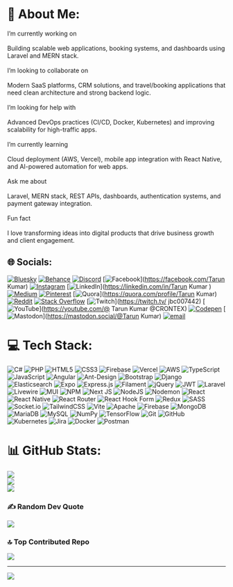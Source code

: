 # 💫 About Me:
I’m currently working on<br><br>Building scalable web applications, booking systems, and dashboards using Laravel and MERN stack.<br><br>I’m looking to collaborate on<br><br>Modern SaaS platforms, CRM solutions, and travel/booking applications that need clean architecture and strong backend logic.<br><br>I’m looking for help with<br><br>Advanced DevOps practices (CI/CD, Docker, Kubernetes) and improving scalability for high-traffic apps.<br><br>I’m currently learning<br><br>Cloud deployment (AWS, Vercel), mobile app integration with React Native, and AI-powered automation for web apps.<br><br>Ask me about<br><br>Laravel, MERN stack, REST APIs, dashboards, authentication systems, and payment gateway integration.<br><br>Fun fact<br><br>I love transforming ideas into digital products that drive business growth and client engagement.


## 🌐 Socials:
[![Bluesky](https://img.shields.io/badge/bluesky-0285FF?style=for-the-badge&logo=bluesky&logoColor=%23FFFFFF)](https://bsky.app/profile/crontex123.bsky.social) [![Behance](https://img.shields.io/badge/Behance-1769ff?logo=behance&logoColor=white)](https://behance.net/tarunkumar517) [![Discord](https://img.shields.io/badge/Discord-%237289DA.svg?logo=discord&logoColor=white)](https://discord.gg/https://discord.gg/F255TVck) [![Facebook](https://img.shields.io/badge/Facebook-%231877F2.svg?logo=Facebook&logoColor=white)](https://facebook.com/Tarun Kumar) [![Instagram](https://img.shields.io/badge/Instagram-%23E4405F.svg?logo=Instagram&logoColor=white)](https://instagram.com/crontex__) [![LinkedIn](https://img.shields.io/badge/LinkedIn-%230077B5.svg?logo=linkedin&logoColor=white)](https://linkedin.com/in/Tarun Kumar ) [![Medium](https://img.shields.io/badge/Medium-12100E?logo=medium&logoColor=white)](https://medium.com/@@crontex123) [![Pinterest](https://img.shields.io/badge/Pinterest-%23E60023.svg?logo=Pinterest&logoColor=white)](https://pinterest.com/crontex123) [![Quora](https://img.shields.io/badge/Quora-%23B92B27.svg?logo=Quora&logoColor=white)](https://quora.com/profile/Tarun Kumar) [![Reddit](https://img.shields.io/badge/Reddit-%23FF4500.svg?logo=Reddit&logoColor=white)](https://reddit.com/user/u/Little-Respect608) [![Stack Overflow](https://img.shields.io/badge/-Stackoverflow-FE7A16?logo=stack-overflow&logoColor=white)](https://stackoverflow.com/users/22290346) [![Twitch](https://img.shields.io/badge/Twitch-%239146FF.svg?logo=Twitch&logoColor=white)](https://twitch.tv/ jbc007442) [![YouTube](https://img.shields.io/badge/YouTube-%23FF0000.svg?logo=YouTube&logoColor=white)](https://youtube.com/@ Tarun Kumar @CRONTEX) [![Codepen](https://img.shields.io/badge/Codepen-000000?logo=codepen&logoColor=white)](https://codepen.io/https://codepen.io/jbc007442) [![Mastodon](https://img.shields.io/badge/-MASTODON-%232B90D9?logo=mastodon&logoColor=white)](https://mastodon.social/@Tarun Kumar) [![email](https://img.shields.io/badge/Email-D14836?logo=gmail&logoColor=white)](mailto:crontex123@gmail.com) 

# 💻 Tech Stack:
![C#](https://img.shields.io/badge/c%23-%23239120.svg?style=for-the-badge&logo=csharp&logoColor=white) ![PHP](https://img.shields.io/badge/php-%23777BB4.svg?style=for-the-badge&logo=php&logoColor=white) ![HTML5](https://img.shields.io/badge/html5-%23E34F26.svg?style=for-the-badge&logo=html5&logoColor=white) ![CSS3](https://img.shields.io/badge/css3-%231572B6.svg?style=for-the-badge&logo=css3&logoColor=white) ![Firebase](https://img.shields.io/badge/firebase-%23039BE5.svg?style=for-the-badge&logo=firebase) ![Vercel](https://img.shields.io/badge/vercel-%23000000.svg?style=for-the-badge&logo=vercel&logoColor=white) ![AWS](https://img.shields.io/badge/AWS-%23FF9900.svg?style=for-the-badge&logo=amazon-aws&logoColor=white) ![TypeScript](https://img.shields.io/badge/typescript-%23007ACC.svg?style=for-the-badge&logo=typescript&logoColor=white) ![JavaScript](https://img.shields.io/badge/javascript-%23323330.svg?style=for-the-badge&logo=javascript&logoColor=%23F7DF1E) ![Angular](https://img.shields.io/badge/angular-%23DD0031.svg?style=for-the-badge&logo=angular&logoColor=white) ![Ant-Design](https://img.shields.io/badge/-AntDesign-%230170FE?style=for-the-badge&logo=ant-design&logoColor=white) ![Bootstrap](https://img.shields.io/badge/bootstrap-%238511FA.svg?style=for-the-badge&logo=bootstrap&logoColor=white) ![Django](https://img.shields.io/badge/django-%23092E20.svg?style=for-the-badge&logo=django&logoColor=white) ![Elasticsearch](https://img.shields.io/badge/elasticsearch-%230377CC.svg?style=for-the-badge&logo=elasticsearch&logoColor=white) ![Expo](https://img.shields.io/badge/expo-1C1E24?style=for-the-badge&logo=expo&logoColor=#D04A37) ![Express.js](https://img.shields.io/badge/express.js-%23404d59.svg?style=for-the-badge&logo=express&logoColor=%2361DAFB) ![Filament](https://img.shields.io/badge/Filament-FFAA00?style=for-the-badge&logoColor=%23000000) ![jQuery](https://img.shields.io/badge/jquery-%230769AD.svg?style=for-the-badge&logo=jquery&logoColor=white) ![JWT](https://img.shields.io/badge/JWT-black?style=for-the-badge&logo=JSON%20web%20tokens) ![Laravel](https://img.shields.io/badge/laravel-%23FF2D20.svg?style=for-the-badge&logo=laravel&logoColor=white) ![Livewire](https://img.shields.io/badge/livewire-%234e56a6.svg?style=for-the-badge&logo=livewire&logoColor=white) ![MUI](https://img.shields.io/badge/MUI-%230081CB.svg?style=for-the-badge&logo=mui&logoColor=white) ![NPM](https://img.shields.io/badge/NPM-%23CB3837.svg?style=for-the-badge&logo=npm&logoColor=white) ![Next JS](https://img.shields.io/badge/Next-black?style=for-the-badge&logo=next.js&logoColor=white) ![NodeJS](https://img.shields.io/badge/node.js-6DA55F?style=for-the-badge&logo=node.js&logoColor=white) ![Nodemon](https://img.shields.io/badge/NODEMON-%23323330.svg?style=for-the-badge&logo=nodemon&logoColor=%BBDEAD) ![React](https://img.shields.io/badge/react-%2320232a.svg?style=for-the-badge&logo=react&logoColor=%2361DAFB) ![React Native](https://img.shields.io/badge/react_native-%2320232a.svg?style=for-the-badge&logo=react&logoColor=%2361DAFB) ![React Router](https://img.shields.io/badge/React_Router-CA4245?style=for-the-badge&logo=react-router&logoColor=white) ![React Hook Form](https://img.shields.io/badge/React%20Hook%20Form-%23EC5990.svg?style=for-the-badge&logo=reacthookform&logoColor=white) ![Redux](https://img.shields.io/badge/redux-%23593d88.svg?style=for-the-badge&logo=redux&logoColor=white) ![SASS](https://img.shields.io/badge/SASS-hotpink.svg?style=for-the-badge&logo=SASS&logoColor=white) ![Socket.io](https://img.shields.io/badge/Socket.io-black?style=for-the-badge&logo=socket.io&badgeColor=010101) ![TailwindCSS](https://img.shields.io/badge/tailwindcss-%2338B2AC.svg?style=for-the-badge&logo=tailwind-css&logoColor=white) ![Vite](https://img.shields.io/badge/vite-%23646CFF.svg?style=for-the-badge&logo=vite&logoColor=white) ![Apache](https://img.shields.io/badge/apache-%23D42029.svg?style=for-the-badge&logo=apache&logoColor=white) ![Firebase](https://img.shields.io/badge/firebase-a08021?style=for-the-badge&logo=firebase&logoColor=ffcd34) ![MongoDB](https://img.shields.io/badge/MongoDB-%234ea94b.svg?style=for-the-badge&logo=mongodb&logoColor=white) ![MariaDB](https://img.shields.io/badge/MariaDB-003545?style=for-the-badge&logo=mariadb&logoColor=white) ![MySQL](https://img.shields.io/badge/mysql-4479A1.svg?style=for-the-badge&logo=mysql&logoColor=white) ![NumPy](https://img.shields.io/badge/numpy-%23013243.svg?style=for-the-badge&logo=numpy&logoColor=white) ![TensorFlow](https://img.shields.io/badge/TensorFlow-%23FF6F00.svg?style=for-the-badge&logo=TensorFlow&logoColor=white) ![Git](https://img.shields.io/badge/git-%23F05033.svg?style=for-the-badge&logo=git&logoColor=white) ![GitHub](https://img.shields.io/badge/github-%23121011.svg?style=for-the-badge&logo=github&logoColor=white) ![Kubernetes](https://img.shields.io/badge/kubernetes-%23326ce5.svg?style=for-the-badge&logo=kubernetes&logoColor=white) ![Jira](https://img.shields.io/badge/jira-%230A0FFF.svg?style=for-the-badge&logo=jira&logoColor=white) ![Docker](https://img.shields.io/badge/docker-%230db7ed.svg?style=for-the-badge&logo=docker&logoColor=white) ![Postman](https://img.shields.io/badge/Postman-FF6C37?style=for-the-badge&logo=postman&logoColor=white)
# 📊 GitHub Stats:
![](https://github-readme-stats.vercel.app/api?username=jbc007442&theme=dark&hide_border=false&include_all_commits=true&count_private=false)<br/>
![](https://nirzak-streak-stats.vercel.app/?user=jbc007442&theme=dark&hide_border=false)<br/>
![](https://github-readme-stats.vercel.app/api/top-langs/?username=jbc007442&theme=dark&hide_border=false&include_all_commits=true&count_private=false&layout=compact)

### ✍️ Random Dev Quote
![](https://quotes-github-readme.vercel.app/api?type=horizontal&theme=radical)

### 🔝 Top Contributed Repo
![](https://github-contributor-stats.vercel.app/api?username=jbc007442&limit=5&theme=dark&combine_all_yearly_contributions=true)

---
[![](https://visitcount.itsvg.in/api?id=jbc007442&icon=0&color=0)](https://visitcount.itsvg.in)

<!-- Proudly created with GPRM ( https://gprm.itsvg.in ) -->
